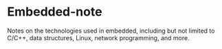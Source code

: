 # Embedded-note
Notes on the technologies used in embedded, including but not limited to C/C++, data structures, Linux, network programming, and more.
